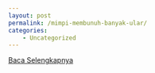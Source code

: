 ```yaml
---
layout: post
permalink: /mimpi-membunuh-banyak-ular/
categories:
    - Uncategorized
---
```


[Baca Selengkapnya](/06)